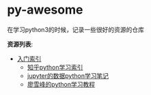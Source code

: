 # py-awesome
在学习python3的时候，记录一些很好的资源的仓库

**资源列表**:
- [入门索引](#awesome-python3)
  - [知乎python学习索引](https://www.zhihu.com/topic/19552832)
  - [jupyter的数据python学习笔记](http://nbviewer.jupyter.org/github/lijin-THU/notes-python/tree/master/)
  - [廖雪峰的python学习教程](http://www.liaoxuefeng.com)

